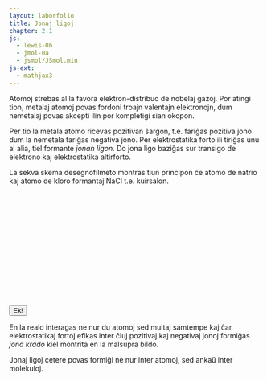 ```yaml
---
layout: laborfolio
title: Jonaj ligoj
chapter: 2.1
js:
  - lewis-0b
  - jmol-0a
  - jsmol/JSmol.min  
js-ext:
  - mathjax3
---
```


Atomoj strebas al la favora elektron-distribuo de nobelaj gazoj. Por atingi tion, metalaj atomoj povas fordoni troajn valentajn elektronojn, dum nemetalaj povas akcepti ilin por kompletigi sian okopon.

Per tio la metala atomo ricevas pozitivan ŝargon, t.e. fariĝas pozitiva jono dum la nemetala fariĝas negativa jono. Per elektrostatika forto ili tiriĝas unu al alia, tiel formante *jonan ligon*. Do jona ligo baziĝas sur transigo de elektrono kaj elektrostatika altirforto.

La sekva skema desegnofilmeto montras tiun principon ĉe atomo de natrio kaj atomo de kloro formantaj NaCl t.e. kuirsalon. 

<script>
  let svg, lewis;  

  function forigu(href) {
    const el = svg.querySelector(`[href='#${href}']`);
    if (el) svg.removeChild(el);
  }

  function jonigo() {
    function _jonigo2() {
      forigu("j_Na");
      forigu("j_Cl");
/*
      const na = svg.querySelector("[href='#j_Na']");    
      const cl = svg.querySelector("[href='#j_Cl']");    
      svg.removeChild(na);
      svg.removeChild(cl);
      */

      // nun transformu al jonoj kaj pli proksimigu
      lewis.animacio("j_Naplus",-16,0,3,0,1);
      lewis.animacio("j_Clminus",16,0,-3,0,1);
    }

    // kaŝu jonojn el ebla anaŭa animacio
    forigu("j_Naplus");
    forigu("j_Clminus");

    // proksimigu atomojn
    lewis.animacio("j_Na",-20,0,4,0,7);
    lewis.animacio("j_Cl",20,0,-4,0,7,_jonigo2);

/*
    const na = svg.querySelector("[href='#j_Na']");    
    const cl = svg.querySelector("[href='#j_Cl']");    
    svg.removeChild(na);
    svg.removeChild(cl);

    lewis.montru("j_Naplus",-13,0);
    lewis.montru("j_Clminus",13,0);
    */
  }

  window.onload = () => {
    svg = document.getElementById("jlewis");
    lewis = new Lewis(svg);

    lewis.simbolo("j_Na","Na",1);
    lewis.simbolo("j_Naplus","Na",0,"+");
    lewis.simbolo("j_Cl","Cl",7);
    lewis.simbolo("j_Clminus","Cl",8,"-");

    lewis.montru("j_Na",-20,0);
    lewis.montru("j_Cl",20,0);

    //jonigo();
  }

</script>

<style>
/*
  svg {
    stroke-width: 0px;
    background-color: lightblue;
  }
  */

  /* koloroj vd. http://jmol.sourceforge.net/jscolors/#color_Na ... */

  g.Na text, g.Na circle {
    fill: #AB5CF2;
  }

  g.Cl text, g.Cl circle {
    fill: #1FF01F;
  }

  text {
      font-family: helvetica, sans-serif;
      /*
      stroke: black;
      stroke-width: 0.2px;
      */
      font-size: 10px;
      text-anchor: middle;
      dominant-baseline: central;
  }
  tspan.sup {
    font-size: 8px;
  }
  circle {
      fill: black;
  }
  line, polyline {
      stroke: black;
      stroke-width: .6;
  }
</style>

<button onclick="jonigo();">Ek!</button>
<svg id="jlewis"
    version="1.1" 
    xmlns="http://www.w3.org/2000/svg" 
    xmlns:xlink="http://www.w3.org/1999/xlink" width="240" height="240" viewBox="-30 -30 60 60">    
</svg>

En la realo interagas ne nur du atomoj sed multaj samtempe kaj ĉar elektrostatikaj fortoj efikas inter ĉiuj pozitivaj kaj negativaj jonoj formiĝas *jona krado* kiel montrita en la malsupra bildo.

<div id="jmol_NaCl">
<script type="text/javascript">
  Jmol._isAsync = true;
  jmol_kesto("jmol_NaCl",
    "inc/NaCl.pdb",
    300,200,
    (app) => { Jmol.script(app,
      'set antialiasDisplay ON; spacefill 80%;'
    )}
  );
</script>
</div>


Jonaj ligoj cetere povas formiĝi ne nur inter atomoj, sed ankaŭ inter molekuloj.


<!-- 

# jona lewis desegno... MgO
https://cnx.org/resources/3d947fe1453d06102e824653195aae5c/CG11C1_020.png
# NaCl
https://4.bp.blogspot.com/-jaAOIZ97HYM/VwUGn4KaVpI/AAAAAAAAArc/KUildrS-VB0-Hse5_6j_tGe8t6REfbsQg/s1600/772263_orig.jpeg
# MgCl2
https://www.nextgurukul.in/media/images/q2aanswers/1554099/Magnesium-Chloride-Formation_1401944529549.gif
# NH4NO3
http://ammoniumnitrate.weebly.com/uploads/9/8/2/0/9820288/500629623.png?371


# pri jona kaj kovalenta ligo, orbitaloj ktp.
https://chemistry.mcmaster.ca/esam/Chapter_7/intro.html
-->